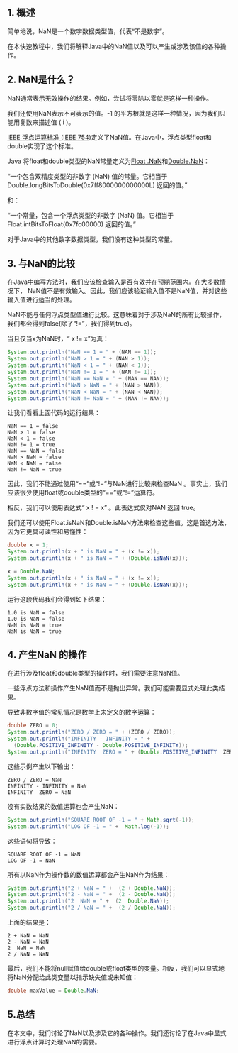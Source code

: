 ## 1. 概述

简单地说，NaN是一个数字数据类型值，代表“不是数字”。

在本快速教程中，我们将解释Java中的NaN值以及可以产生或涉及该值的各种操作。

## 2. NaN是什么？

NaN通常表示无效操作的结果。例如，尝试将零除以零就是这样一种操作。

我们还使用NaN表示不可表示的值。-1 的平方根就是这样一种情况，因为我们只能用复数来描述值 ( i )。

[IEEE 浮点运算标准 (IEEE 754)](https://en.wikipedia.org/wiki/IEEE_754)定义了NaN值。在Java中，浮点类型float和double实现了这个标准。

Java 将float和double类型的NaN常量定义为[Float](https://docs.oracle.com/en/java/javase/11/docs/api/java.base/java/lang/Float.html#NaN)[ .NaN](https://docs.oracle.com/en/java/javase/11/docs/api/java.base/java/lang/Float.html#NaN)和[Double.NaN](https://docs.oracle.com/en/java/javase/11/docs/api/java.base/java/lang/Double.html#NaN)：

“一个包含双精度类型的非数字 (NaN) 值的常量。它相当于 Double.longBitsToDouble(0x7ff8000000000000L) 返回的值。”

和：

“一个常量，包含一个浮点类型的非数字 (NaN) 值。它相当于 Float.intBitsToFloat(0x7fc00000) 返回的值。”

对于Java中的其他数字数据类型，我们没有这种类型的常量。

## 3. 与NaN的比较

在Java中编写方法时，我们应该检查输入是否有效并在预期范围内。在大多数情况下， NaN值不是有效输入。因此，我们应该验证输入值不是NaN值，并对这些输入值进行适当的处理。

NaN不能与任何浮点类型值进行比较。这意味着对于涉及NaN的所有比较操作，我们都会得到false(除了“!=”，我们得到true)。

当且仅当x为NaN时，“ x != x”为真：

```java
System.out.println("NaN == 1 = " + (NAN == 1));
System.out.println("NaN > 1 = " + (NAN > 1));
System.out.println("NaN < 1 = " + (NAN < 1));
System.out.println("NaN != 1 = " + (NAN != 1));
System.out.println("NaN == NaN = " + (NAN == NAN));
System.out.println("NaN > NaN = " + (NAN > NAN));
System.out.println("NaN < NaN = " + (NAN < NAN));
System.out.println("NaN != NaN = " + (NAN != NAN));

```

让我们看看上面代码的运行结果：

```plaintext
NaN == 1 = false
NaN > 1 = false
NaN < 1 = false
NaN != 1 = true
NaN == NaN = false
NaN > NaN = false
NaN < NaN = false
NaN != NaN = true

```

因此，我们不能通过使用“==”或“!=”与NaN进行比较来检查NaN 。事实上，我们应该很少使用float或double类型的“==”或“!=”运算符。

相反，我们可以使用表达式“ x ! = x” 。此表达式仅对NAN 返回 true。

我们还可以使用Float.isNaN和Double.isNaN方法来检查这些值。这是首选方法，因为它更具可读性和易懂性：

```java
double x = 1;
System.out.println(x + " is NaN = " + (x != x));
System.out.println(x + " is NaN = " + (Double.isNaN(x)));
        
x = Double.NaN;
System.out.println(x + " is NaN = " + (x != x));
System.out.println(x + " is NaN = " + (Double.isNaN(x)));

```

运行这段代码我们会得到如下结果：

```plaintext
1.0 is NaN = false
1.0 is NaN = false
NaN is NaN = true
NaN is NaN = true
```

## 4. 产生NaN 的操作

在进行涉及float和double类型的操作时，我们需要注意NaN值。

一些浮点方法和操作产生NaN值而不是抛出异常。我们可能需要显式处理此类结果。

导致非数字值的常见情况是数学上未定义的数字运算：

```java
double ZERO = 0;
System.out.println("ZERO / ZERO = " + (ZERO / ZERO));
System.out.println("INFINITY - INFINITY = " + 
  (Double.POSITIVE_INFINITY - Double.POSITIVE_INFINITY));
System.out.println("INFINITY  ZERO = " + (Double.POSITIVE_INFINITY  ZERO));

```

这些示例产生以下输出：

```plaintext
ZERO / ZERO = NaN
INFINITY - INFINITY = NaN
INFINITY  ZERO = NaN

```

没有实数结果的数值运算也会产生NaN：

```java
System.out.println("SQUARE ROOT OF -1 = " + Math.sqrt(-1));
System.out.println("LOG OF -1 = " +  Math.log(-1));

```

这些语句将导致：

```plaintext
SQUARE ROOT OF -1 = NaN
LOG OF -1 = NaN

```

所有以NaN作为操作数的数值运算都会产生NaN作为结果：

```java
System.out.println("2 + NaN = " +  (2 + Double.NaN));
System.out.println("2 - NaN = " +  (2 - Double.NaN));
System.out.println("2  NaN = " +  (2  Double.NaN));
System.out.println("2 / NaN = " +  (2 / Double.NaN));

```

上面的结果是：

```plaintext
2 + NaN = NaN
2 - NaN = NaN
2  NaN = NaN
2 / NaN = NaN

```

最后，我们不能将null赋值给double或float类型的变量。相反，我们可以显式地将NaN分配给此类变量以指示缺失值或未知值：

```java
double maxValue = Double.NaN;
```

## 5.总结

在本文中，我们讨论了NaN以及涉及它的各种操作。我们还讨论了在Java中显式进行浮点计算时处理NaN的需要。